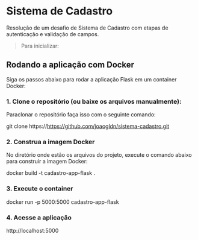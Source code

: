 # Sistema de Cadastro

Resolução de um desafio de Sistema de Cadastro com etapas de autenticação e validação de campos.

> Para inicializar:

## Rodando a aplicação com Docker

Siga os passos abaixo para rodar a aplicação Flask em um container Docker:

### 1. **Clone o repositório (ou baixe os arquivos manualmente):**

  Paraclonar o repositório faça isso com o seguinte comando:
  
  git clone https://https://github.com/joaogldn/sistema-cadastro.git

  ### 2. **Construa a imagem Docker**

  No diretório onde estão os arquivos do projeto, execute o comando abaixo para construir a imagem Docker:

  docker build -t cadastro-app-flask .

  ### 3. **Execute o container**

  docker run -p 5000:5000 cadastro-app-flask

  ### 4. **Acesse a aplicação**

  http://localhost:5000

